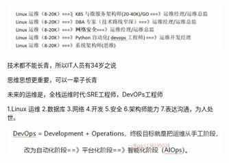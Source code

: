 ![image-20240203182018781](assets/3.Linux运维职业发展路线/image-20240203182018781.png)

技术都不能长青，所以IT人员有34岁之说

思维思想更重要，可以一辈子长青



未来的运维是，全栈运维时代:SRE工程师，DevOPs工程师

1.Linux 运维 2.数据库 3.网络 4.开发 5.安全 6.架构师能力 7.表达沟通，为人处世。

![image-20240203183244894](assets/3.Linux运维职业发展路线/image-20240203183244894.png)